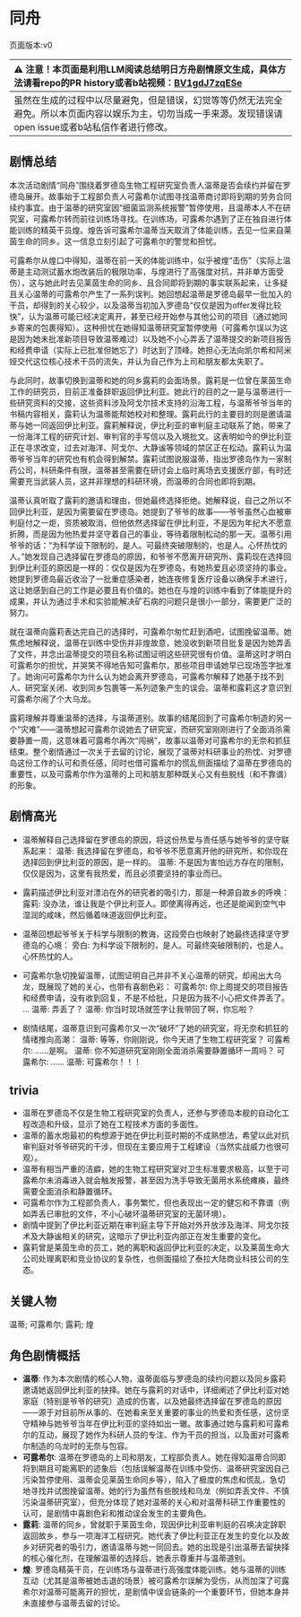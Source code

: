 # 同舟
页面版本:v0
 

| :warning: 注意！本页面是利用LLM阅读总结明日方舟剧情原文生成，具体方法请看repo的PR history或者b站视频：[BV1gdJ7zqESe](https://www.bilibili.com/video/BV1gdJ7zqESe/)         |
|:----------------------------|
| 虽然在生成的过程中以尽量避免，但是错误，幻觉等等仍然无法完全避免。所以本页面内容以娱乐为主，切勿当成一手来源。发现错误请open issue或者b站私信作者进行修改。|



## 剧情总结
本次活动剧情“同舟”围绕着罗德岛生物工程研究室负责人温蒂是否会续约并留在罗德岛展开。故事始于工程部负责人可露希尔试图寻找温蒂商讨即将到期的劳务合同续约事宜。由于温蒂的研究室因“细菌监测系统报警”暂停使用，且温蒂本人不在研究室，可露希尔转而前往训练场寻找。在训练场，可露希尔遇到了正在独自进行体能训练的精英干员煌。煌告诉可露希尔温蒂当天取消了体能训练，去见一位来自莱茵生命的同乡。这一信息立刻引起了可露希尔的警觉和担忧。

可露希尔从煌口中得知，温蒂在前一天的体能训练中，似乎被煌“击伤”（实际上温蒂是主动测试蓄水炮改装后的极限功率，与煌进行了高强度对抗，并非单方面受伤），这与她此时去见莱茵生命的同乡、且合同即将到期的事实联系起来，让多疑且关心温蒂的可露希尔产生了一系列误判。她回想起温蒂是罗德岛最早一批加入的干员，却得到的关心较少，以及温蒂当初加入罗德岛“仅仅是因为offer发得比较快”，认为温蒂可能已经决定离开，甚至已经开始参与其他公司的项目（通过她同乡寄来的包裹得知）。这种担忧在她得知温蒂研究室暂停使用（可露希尔误以为这是因为她未批准新项目导致温蒂难过）以及她不小心弄丢了温蒂提交的新项目报告和经费申请（实际上已批准但她忘了）时达到了顶峰。她担心无法向凯尔希和阿米娅交代这位核心技术干员的流失，并认为自己作为上司和朋友都太失职了。

与此同时，故事切换到温蒂和她的同乡露莉的会面场景。露莉是一位曾在莱茵生命工作的研究员，目前正准备辞职返回伊比利亚。她此行的目的之一是与温蒂进行一些研究资料的交接，这些资料涉及阿戈尔技术支持的沿海工程，与温蒂爷爷当年的书稿内容相关，露莉认为温蒂能帮她校对和整理。露莉此行的主要目的则是邀请温蒂与她一同返回伊比利亚。露莉解释说，伊比利亚的审判庭主动联系了她，带来了一份海洋工程的研究计划、审判官的手写信以及入境批文。这表明如今的伊比利亚正在寻求改变，过去对海洋、阿戈尔、大静谧等领域的禁区正在松动。露莉认为温蒂爷爷当年的研究也有机会得到解禁。露莉试图说服温蒂，指出罗德岛作为一家制药公司，科研条件有限，温蒂甚至需要在研讨会上临时离场去支援医疗部，有时还需要充当武装人员，这并非理想的科研环境，而温蒂的合同也即将到期。

温蒂认真听取了露莉的邀请和理由，但她最终选择拒绝。她解释说，自己之所以不回伊比利亚，是因为需要留在罗德岛。她提到了爷爷的故事——爷爷虽然心血被审判庭付之一炬，资质被取消，但他依然选择留在伊比利亚，不是因为年纪大不愿意折腾，而是因为他热爱并坚守着自己的事业，等待着限制松动的那一天。温蒂引用爷爷的话：“为科学设下限制的，是人。可最终突破限制的，也是人。心怀热忱的人。”她发现自己选择留在罗德岛的原因，和爷爷不愿离开研究所、露莉现在选择回到伊比利亚的原因是一样的：仅仅是因为在罗德岛，有她热爱且必须坚持的事业。她提到罗德岛最近收治了一批重症感染者，她连夜修复医疗设备以确保手术进行，这让她感到自己的工作是必要且有价值的。她也在与煌的训练中看到了体能提升的成果，并认为通过手术和实验能解决矿石病的问题只是很小一部分，需要更广泛的努力。

就在温蒂向露莉表达完自己的选择时，可露希尔匆忙赶到酒吧，试图挽留温蒂。她焦虑地解释说，温蒂在训练中受伤并非煌故意，她没收到新项目批复是因为她弄丢了文件，并念出温蒂提交的项目名称试图证明这些研究很有价值。温蒂这时才明白可露希尔的担忧，并哭笑不得地告知可露希尔，那些项目申请她早已现场签字批准了。她询问可露希尔为什么认为她会离开罗德岛，可露希尔解释了她基于找不到人、研究室关闭、收到同乡包裹等一系列迹象产生的误会。温蒂和露莉这才意识到可露希尔闹了个大乌龙。

露莉理解并尊重温蒂的选择，与温蒂道别。故事的结尾回到了可露希尔制造的另一个“灾难”——温蒂想起可露希尔说她去了研究室，而研究室刚刚进行了全面消杀需要静置一周，这意味着可露希尔再次“闯祸”，故事以温蒂对可露希尔的无奈和抓狂结束。整个剧情通过一次关于去留的讨论，展现了温蒂对科研事业的热忱、对罗德岛这份工作的认可和责任感，同时也借可露希尔的慌乱侧面描绘了温蒂在罗德岛的重要性，以及可露希尔作为温蒂的上司和朋友那种既关心又有些脱线（和不靠谱）的形象。
## 剧情高光
- 温蒂解释自己选择留在罗德岛的原因，将这份热爱与责任感与她爷爷的坚守联系起来：
温蒂: 我选择留在罗德岛，和爷爷不愿意离开他的研究所，和你现在选择回到伊比利亚的原因，是一样的。
温蒂: 不是因为害怕远方存在的限制，仅仅是因为，这里有我热爱，而且必须要坚持的事业而已。

- 露莉描述伊比利亚对漂泊在外的研究者的吸引力，那是一种源自故乡的呼唤：
露莉: 没办法，谁让我是个伊比利亚人。即使离得再远，也还是能闻到空气中湿润的咸味，然后循着味道返回伊比利亚。

- 温蒂回想起爷爷关于科学与限制的教诲，这段旁白也映射了她最终选择坚守罗德岛的心境：
旁白: 为科学设下限制的，是人。可最终突破限制的，也是人。心怀热忱的人。

- 可露希尔急切挽留温蒂，试图证明自己并非不关心温蒂的研究，却闹出大乌龙，既展现了她的关心，也带有喜剧色彩：
可露希尔: 你上周提交的项目报告和经费申请，没有收到回复，不是不给批，只是因为我不小心把文件弄丢了。
...
温蒂: 弄丢了？
温蒂: 你当时现场就签字让我带回了啊，你忘啦？

- 剧情结尾，温蒂意识到可露希尔又一次“破坏”了她的研究室，将无奈和抓狂的情绪推向高潮：
温蒂: 等等，你刚刚说，你今天进了生物工程研究室？
可露希尔: ......是啊。
温蒂: 你不知道研究室刚刚全面消杀需要静置循环一周吗？
可露希尔: ......
温蒂: 可露希尔！！！
## trivia
- 温蒂在罗德岛不仅是生物工程研究室的负责人，还参与罗德岛本舰的自动化工程改造和升级，显示了她在工程技术方面的多面性。
- 温蒂的蓄水炮最初的构想源于她在伊比利亚时期的不成熟想法，希望以此对抗审判庭对爷爷研究的干涉，但现在主要应用于工程建设（当然实战威力也很可观）。
- 温蒂有相当严重的洁癖，她的生物工程研究室对卫生标准要求极高，以至于可露希尔未消毒进入就会触发报警，甚至因为洗手导致无菌用水系统瘫痪，最终需要全面消杀和静置循环。
- 可露希尔作为工程部负责人，事务繁忙，但也表现出一定的健忘和不靠谱（例如弄丢已审批的文件，不小心破坏温蒂研究室的无菌环境）。
- 剧情中提到了伊比利亚近期在审判庭主导下开始对外开放涉及海洋、阿戈尔技术及大静谧相关的研究，这暗示了伊比利亚内部正在发生重要的变化。
- 露莉曾是莱茵生命的员工，她的离职和返回伊比利亚的决定，以及莱茵生命大公司处理离职和竞业协议的复杂性，也侧面描绘了泰拉大陆商业科技公司的生态。
## 关键人物
温蒂; 可露希尔; 露莉; 煌
## 角色剧情概括
-   **温蒂**: 作为本次剧情的核心人物，温蒂面临与罗德岛的续约问题以及同乡露莉邀请她返回伊比利亚的抉择。她在与露莉的对话中，详细阐述了伊比利亚对她家庭（特别是爷爷的研究）造成的伤害，以及她最终选择留在罗德岛的原因——源于对目前所从事的、在她看来至关重要的事业的热爱和责任感，这份坚守精神与她爷爷当年在伊比利亚的坚持如出一辙。故事通过她与露莉和可露希尔的互动，展现了她作为科研人员的专注、作为干员的担当，以及面对可露希尔制造的乌龙时的无奈与包容。
-   **可露希尔**: 温蒂在罗德岛的上司和朋友，工程部负责人。她在得知温蒂合同即将到期且可能离职的迹象后（包括误解温蒂在训练中受伤、温蒂研究室因自己污染暂停使用、温蒂会见莱茵生命同乡等），陷入了极度的焦虑和慌乱，急切地寻找并试图挽留温蒂。她的行为虽然有些脱线和乌龙（例如弄丢文件、不慎污染温蒂研究室），但充分体现了她对温蒂的关心和对温蒂科研工作重要性的认可，是剧情中喜剧色彩和推动误会发生的主要角色。
-   **露莉**: 温蒂的同乡，曾就职于莱茵生命，现因伊比利亚审判庭的召唤决定辞职返回故乡，参与一项海洋工程研究。她代表了伊比利亚正在发生的变化以及故乡对研究者的吸引力，邀请温蒂与她一同回去。她的出现是引出温蒂去留抉择的核心催化剂，在理解温蒂的选择后，她表示尊重并与温蒂道别。
-   **煌**: 罗德岛精英干员，在训练场与温蒂进行高强度体能训练。她与温蒂的训练互动（尤其是温蒂被她击退的场景）被可露希尔误解为受伤，从而加深了可露希尔对温蒂可能离开的担忧，是剧情中误会链条的一个重要环节，但她本身并未直接参与温蒂去留的讨论。